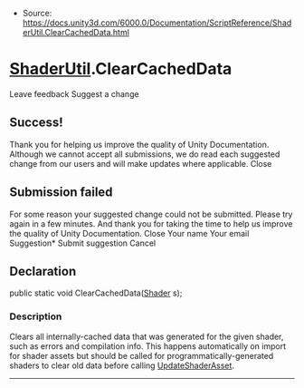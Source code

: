 * Source: https://docs.unity3d.com/6000.0/Documentation/ScriptReference/ShaderUtil.ClearCachedData.html

#  [ShaderUtil](https://docs.unity3d.com/6000.0/Documentation/ScriptReference/ShaderUtil.html).ClearCachedData
Leave feedback
Suggest a change
## Success!
Thank you for helping us improve the quality of Unity Documentation. Although we cannot accept all submissions, we do read each suggested change from our users and will make updates where applicable.
Close
## Submission failed
For some reason your suggested change could not be submitted. Please <a>try again</a> in a few minutes. And thank you for taking the time to help us improve the quality of Unity Documentation.
Close
Your name Your email Suggestion* Submit suggestion
Cancel
## Declaration
public static void ClearCachedData([Shader](https://docs.unity3d.com/6000.0/Documentation/ScriptReference/Shader.html) s); 
### Description
Clears all internally-cached data that was generated for the given shader, such as errors and compilation info.
This happens automatically on import for shader assets but should be called for programmatically-generated shaders to clear old data before calling [UpdateShaderAsset](https://docs.unity3d.com/6000.0/Documentation/ScriptReference/ShaderUtil.UpdateShaderAsset.html).
* * *
